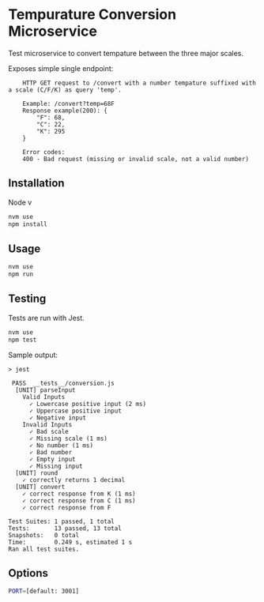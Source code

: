 # Tempurature Conversion Microservice

Test microservice to convert tempature between the three major scales.

Exposes simple single endpoint:

```
    HTTP GET request to /convert with a number tempature suffixed with a scale (C/F/K) as query 'temp'.

    Example: /convert?temp=68F
    Response example(200): {
        "F": 68,
        "C": 22,
        "K": 295
    }

    Error codes:
    400 - Bad request (missing or invalid scale, not a valid number)
```

## Installation

Node v

```bash
nvm use
npm install
```

## Usage

```bash
nvm use
npm run
```

## Testing

Tests are run with Jest.

```bash
nvm use
npm test
```

Sample output:

```
> jest

 PASS  __tests__/conversion.js
  [UNIT] parseInput
    Valid Inputs
      ✓ Lowercase positive input (2 ms)
      ✓ Uppercase positive input
      ✓ Negative input
    Invalid Inputs
      ✓ Bad scale
      ✓ Missing scale (1 ms)
      ✓ No number (1 ms)
      ✓ Bad number
      ✓ Empty input
      ✓ Missing input
  [UNIT] round
    ✓ correctly returns 1 decimal
  [UNIT] convert
    ✓ correct response from K (1 ms)
    ✓ correct response from C (1 ms)
    ✓ correct response from F

Test Suites: 1 passed, 1 total
Tests:       13 passed, 13 total
Snapshots:   0 total
Time:        0.249 s, estimated 1 s
Ran all test suites.
```

## Options

```bash
PORT=[default: 3001]
```

